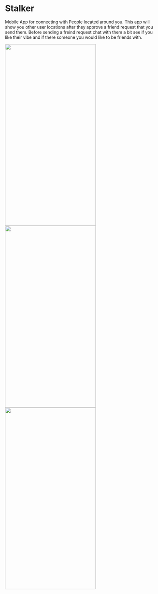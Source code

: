 # Stalker
 
 Mobile App for connecting with People located around you. This app will show you other user locations after they approve a friend
 request that you send them. Before sending a freind request chat with them a bit see if you like their vibe and if there someone you would
 like to be friends with.


<img src="https://user-images.githubusercontent.com/83037265/230747500-6cb4c481-840b-4859-a10a-09cbd0b98a1e.PNG" width="300" height="600">
<img src="https://user-images.githubusercontent.com/83037265/230747502-e13fcf47-7389-4e6f-ba75-241532f35472.PNG" width="300" height="600">
<img src="https://user-images.githubusercontent.com/83037265/230747503-d1b276d1-af47-4b3c-89b9-e041a28712bc.PNG" width="300" height="600">
